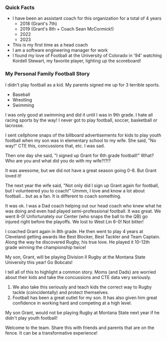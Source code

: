 ### Quick Facts
- I have been an assistant coach for this organization for a total of 4 years
	- 2018 (Grant's 7th)
	- 2019 (Grant's 8th + Coach Sean McCormick!)
	- 2022
	- 2023
- This is my first time as a head coach
- I am a software engineering manager for work
- I found my love of Football at the University of Colorado in '94' watching Kordell Stewart, my favorite player, lighting up the scoreboard!

### My Personal Family Football Story

I didn't play football as a kid. My parents signed me up for 3 terrible sports.
- Baseball
- Wrestling
- Swimming

I was only good at swimming and did it until I was in 9th grade. I hate all racing sports by the way! I never got to play football, soccer, basketball or lacrosse.

I sent cellphone snaps of the billboard advertisements for kids to play youth football when my son was in elementary school to my wife.  She said, "No way!" CTE this, concussions that, etc. I was sad.

Then one day she said, "I signed up Grant for 6th grade football!"  What? Who are you and what did you do with my wife?!?!?

It was awesome, but we did not have a great season going 0-8. But Grant loved it!

The next year the wife said, "Not only did I sign up Grant again for football, but I volunteered you to coach!"  Ummm, I love and know a lot about football... but as a fan.  It is different to coach something.

It was ok. I was a Dad coach helping out our head coach who knew what he was doing and even had played semi-professional football.  It was great. We went 8-0!  Unfortunately our Center (who snaps the ball to the QB) go injured right before the playoffs. We lost to West Lin 6-0!  Not bitter!

I coached Grant again in 8th grade. He then went to play 4 years at Cleveland getting awards like Best Blocker, Best Tackler and Team Captain. Along the way he discovered Rugby, his true love. He played it 10-12th grade winning the championship twice!

My son, Grant, will be playing Division II Rugby at the Montana State University this year! Go Bobcats!

I tell all of this to highlight a common story. Moms (and Dads) are worried about their kids and take the concussions and CTE data very seriously.
1. We also take this seriously and teach kids the correct way to Rugby tackle (coincidentally) and protect themselves.
2. Football has been a great outlet for my son. It has also given him great confidence in working hard and competing at a high level. 

My son Grant, would not be playing Rugby at Montana State next year if he didn't play youth football!

Welcome to the team. Share this with friends and parents that are on the fence. It can be a transformative experience!